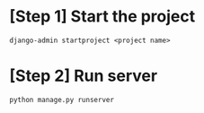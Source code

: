 # [Step 1] Start the project
```
django-admin startproject <project name>
```

# [Step 2] Run server
```
python manage.py runserver
```